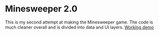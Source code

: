 # Minesweeper 2.0

This is my second attempt at making the Minesweeper game. The code is much cleaner overall and is divided into data and UI layers.
[Working demo](http://kardo.xyz/minesweeper2)